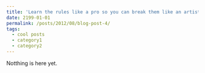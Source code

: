 ```yaml
---
title: 'Learn the rules like a pro so you can break them like an artist'
date: 2199-01-01
permalink: /posts/2012/08/blog-post-4/
tags:
  - cool posts
  - category1
  - category2
---
```


Notthing is here yet. 
